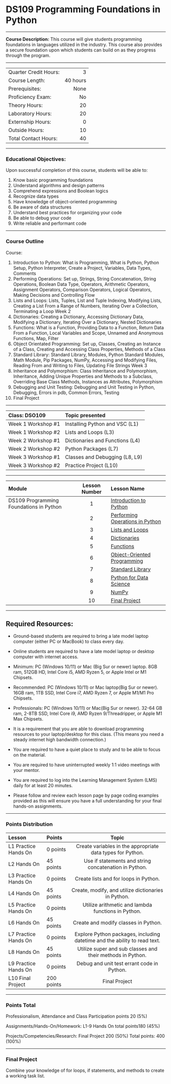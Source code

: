 # DS109 Programming Foundations in Python

<hr style="border: 0; height: 1px; background-image: linear-gradient(to right, rgba(0, 0, 0, 0), rgba(0, 0, 0, 0.75), rgba(0, 0, 0, 0));"/>

**Course Description:** This course will give students programming foundations in languages utilized in the industry.  This course also provides a secure foundation upon which students can build on as they progress through the program.  

<hr style="border: 0; height: 1px; background-image: linear-gradient(to right, rgba(0, 0, 0, 0), rgba(0, 0, 0, 0.75), rgba(0, 0, 0, 0));"/>

|                     |    |
|:---                 |---:|
|Quarter Credit Hours:|3|
|Course Length:       |40 hours|
|Prerequisites:       |None|
|Proficiency Exam:    |No|
|Theory Hours: 	      |20|
|Laboratory Hours:	  |20|
|Externship Hours:	  |0 |
|Outside Hours:	      |10|
|Total Contact Hours: |40|

<hr style="border: 0; height: 1px; background-image: linear-gradient(to right, rgba(0, 0, 0, 0), rgba(0, 0, 0, 0.75), rgba(0, 0, 0, 0));"/>

### Educational Objectives:
Upon successful completion of this course, students will be able to: 
 
1.	Know basic programming foundations
2.	Understand algorithms and design patterns
3.	Comprehend expressions and Boolean logics
4.	Recognize data types
5.	Have knowledge of object-oriented programming
6.	Be aware of data structures
7.	Understand best practices for organizing your code
8.	Be able to debug your code
9.	Write reliable and performant code 


<hr style="border: 0; height: 1px; background-image: linear-gradient(to right, rgba(0, 0, 0, 0), rgba(0, 0, 0, 0.75), rgba(0, 0, 0, 0));"/>

### Course Outline

Course:
1.	Introduction to Python: What is Programming, What is Python, Python Setup, Python Interpreter, Create a Project, Variables, Data Types, Comments
2.	Performing Operations: Set up, Strings, String Concatenation, String Operations, Boolean Data Type, Operators, Arithmetic Operators, Assignment Operators, Comparison Operators, Logical Operators, Making Decisions and Controlling Flow
3.	Lists and Loops: Lists, Tuples, List and Tuple Indexing, Modifying Lists, Creating a List From a Range of Numbers, Iterating Over a Collection, Terminating a Loop
Week 2
4.	Dictionaries: Creating a Dictionary, Accessing Dictionary Data, Modifying a Dictionary, Iterating Over a Dictionary, Nested Dictionaries
5.	Functions: What is a Function, Providing Data to a Function, Return Data From a Function, Local Variables and Scope, Unnamed and Anonymous Functions, Map, Filter
6.	Object Orientated Programming: Set up, Classes, Creating an Instance of a Class, Creating and Accessing Class Properties, Methods of a Class
7.	Standard Library: Standard Library, Modules, Python Standard Modules, Math Module, Pip Packages, NumPy, Accessing and Modifying Files, Reading From and Writing to Files, Updating File Strings
Week 3
8.	Inheritance and Polymorphism: Class Inheritance and Polymorphism, Inheritance, Adding Unique Properties and Methods to a Subclass, Overriding Base Class Methods, Instances as Attributes, Polymorphism
9.	Debugging and Unit Testing: Debugging and Unit Testing in Python, Debugging, Errors in pdb, Common Errors, Testing
10.	Final Project

<hr style="border: 0; height: 1px; background-image: linear-gradient(to right, rgba(0, 0, 0, 0), rgba(0, 0, 0, 0.75), rgba(0, 0, 0, 0));"/>

|Class: DSO109	|Topic presented|
|:-- |:-- |
|Week 1 Workshop #1| 	Installing Python and VSC (L1)|
|Week 1 Workshop #2| 	Lists and Loops (L3)|
|Week 2 Workshop #1| 	Dictionaries and Functions (L4)|
|Week 2 Workshop #2| 	Python Packages (L7)|
|Week 3 Workshop #1| 	Classes and Debugging (L8, L9)|
|Week 3 Workshop #2| 	Practice Project (L10)|

<hr style="border: 0; height: 1px; background-image: linear-gradient(to right, rgba(0, 0, 0, 0), rgba(0, 0, 0, 0.75), rgba(0, 0, 0, 0));"/>


|Module                 |Lesson Number|Lesson Name|
|:---                   |:---:        |:---       |
|DS109 Programming Foundations in Python  |1   | [Introduction to Python](DS109-L1-Introduction-to-Python.ipynb)  |
|                       |2   | [Performing Operations in Python](DS109-L2-Operations-in-Python.ipynb)                |
|                       |3   | [Lists and Loops ](DS109-L3-Lists-and-Looping.ipynb)              |
|                       |4   | [Dictionaries ](DS109-L4-Dictionaries.ipynb)|
|                       |5   | [Functions](DS109-L5-Functions.ipynb)      |
|                       |6   | [Object-Oriented Programming](DS109-L6-Classes.ipynb)        | 
|                       |7   | [Standard Library](DS109-L7-Modules.ipynb)       |
|                       |8   | [Python for Data Science](DS109-L8-Python-for-Data-Science.ipynb)   | 
|                       |9   | [NumPy](DS109-L9-Matrix-Operations.ipynb)  | 
|                       |10  | [Final Project ](DS109L10-Python-Final-Project.ipynb)         |

<hr style="border: 0; height: 1px; background-image: linear-gradient(to right, rgba(0, 0, 0, 0), rgba(0, 0, 0, 0.75), rgba(0, 0, 0, 0));"/>

## Required Resources: 
- Ground-based students are required to bring a late model laptop computer (either PC or MacBook) to class every day.  

- Online students are required to have a late model laptop or desktop computer with internet access.  

- Minimum: PC (Windows 10/11) or Mac (Big Sur or newer) laptop. 8GB ram, 512GB HD, Intel Core i5,  AMD Ryzen 5, or Apple Intel or M1 Chipsets.

- Recommended: PC (Windows 10/11) or Mac laptop(Big Sur or newer). 16GB ram, 1TB SSD, Intel Core i7, AMD Ryzen 7, or Apple M1/M1 Pro Chipsets.

- Professionals: PC (Windows 10/11) or Mac(Big Sur or newer). 32-64 GB ram, 2-8TB SSD, Intel Core i9, AMD Ryzen 9/Threadripper, or Apple M1 Max Chipsets.

- It is a requirement that you are able to download programming resources to your laptop/desktop for this class. (This means you need a steady internet high bandwidth connection.)

- You are required to have a quiet place to study and to be able to focus on the material.

- You are required to have uninterrupted weekly 1:1 video meetings with your mentor.

- You are required to log into the Learning Management System (LMS) daily for at least 20 minutes.

- Please follow and review each lesson page by page coding examples provided as this will ensure you have a full understanding for your final hands-on assignments.

<hr style="border: 0; height: 1px; background-image: linear-gradient(to right, rgba(0, 0, 0, 0), rgba(0, 0, 0, 0.75), rgba(0, 0, 0, 0));"/>

### Points Distribution
|Lesson | Points| Topic|
|:-- |:-- |:--:|
| L1 Practice Hands On| 0 points| Create variables in the appropriate data types for Python.|
| L2 Hands On | 45 points| Use if statements and string concatenation in Python.
| L3 Practice Hands On | 0 points | Create lists and for loops in Python. 
| L4 Hands On | 45 points| Create, modify, and utilize dictionaries in Python.|
| L5 Practice Hands On | 0 points | Utilize arithmetic and lambda functions in Python.|
| L6 Hands On | 45 points | Create and modify classes in Python.
| L7 Practice Hands On | 0 points | Explore Python packages, including datetime and the ability to read text. 
| L8 Hands On | 45 points | Utilize super and sub classes and their methods in Python.
| L9 Practice Hands On | 0 points | Debug and unit test errant code in Python.
| L10 Final Project | 200 points | Final Project 

<hr style="border: 0; height: 1px; background-image: linear-gradient(to right, rgba(0, 0, 0, 0), rgba(0, 0, 0, 0.75), rgba(0, 0, 0, 0));"/>

### Points Total
Professionalism, Attendance and Class Participation points 20 (5%) 

Assignments/Hands-On/Homework: L1-9 Hands On total points180 (45%)

Projects/Competencies/Research: Final Project 200 (50%) 
Total points: 400 (100%)

<hr style="border: 0; height: 1px; background-image: linear-gradient(to right, rgba(0, 0, 0, 0), rgba(0, 0, 0, 0.75), rgba(0, 0, 0, 0));"/>

### Final Project
Combine your knowledge of for loops, if statements, and methods to create a working task list.
